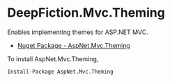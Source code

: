 DeepFiction.Mvc.Theming
======================

Enables implementing themes for ASP.NET MVC.

* [Nuget Package - AspNet.Mvc.Theming](https://www.nuget.org/packages/AspNet.Mvc.Theming/)

To install AspNet.Mvc.Theming, 
```bash
Install-Package AspNet.Mvc.Theming
```
